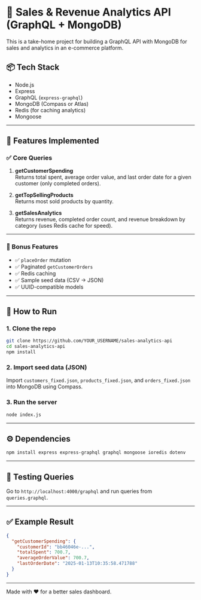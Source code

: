 # 🛒 Sales & Revenue Analytics API (GraphQL + MongoDB)

This is a take-home project for building a GraphQL API with MongoDB for sales and analytics in an e-commerce platform.

## 📦 Tech Stack

- Node.js
- Express
- GraphQL (`express-graphql`)
- MongoDB (Compass or Atlas)
- Redis (for caching analytics)
- Mongoose

---

## 🚀 Features Implemented

### ✅ Core Queries

1. **getCustomerSpending**  
   Returns total spent, average order value, and last order date for a given customer (only completed orders).

2. **getTopSellingProducts**  
   Returns most sold products by quantity.

3. **getSalesAnalytics**  
   Returns revenue, completed order count, and revenue breakdown by category (uses Redis cache for speed).

---

### 🧪 Bonus Features

- ✅ `placeOrder` mutation
- ✅ Paginated `getCustomerOrders`
- ✅ Redis caching
- ✅ Sample seed data (CSV → JSON)
- ✅ UUID-compatible models

---

## 📁 How to Run

### 1. Clone the repo

```bash
git clone https://github.com/YOUR_USERNAME/sales-analytics-api
cd sales-analytics-api
npm install
```

### 2. Import seed data (JSON)

Import `customers_fixed.json`, `products_fixed.json`, and `orders_fixed.json` into MongoDB using Compass.

### 3. Run the server

```bash
node index.js
```

---

## ⚙️ Dependencies

```bash
npm install express express-graphql graphql mongoose ioredis dotenv
```

---

## 🧪 Testing Queries

Go to `http://localhost:4000/graphql` and run queries from `queries.graphql`.

---

## ✅ Example Result

```json
{
  "getCustomerSpending": {
    "customerId": "bb46046e-...",
    "totalSpent": 700.7,
    "averageOrderValue": 700.7,
    "lastOrderDate": "2025-01-13T10:35:58.471788"
  }
}
```

---

Made with ❤️ for a better sales dashboard.
